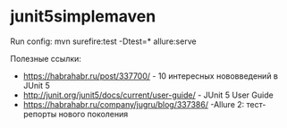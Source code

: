 # junit5simplemaven

Run config: mvn surefire:test -Dtest=* allure:serve

Полезные ссылки:
- https://habrahabr.ru/post/337700/ - 10 интересных нововведений в JUnit 5
- http://junit.org/junit5/docs/current/user-guide/ - JUnit 5 User Guide
- https://habrahabr.ru/company/jugru/blog/337386/ -Allure 2: тест-репорты нового поколения